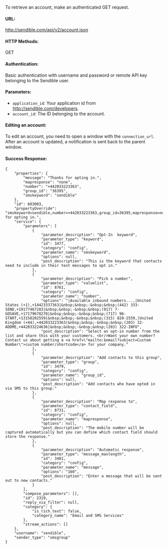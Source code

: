 To retrieve an account, make an authenticated GET request.

#### URL: ####
http://sendible.com/api/v2/account.json

#### HTTP Methods: ####
GET

#### Authentication: ####
Basic authentication with username and password or remote API key belonging to the Sendible user.

#### Parameters: ####
  * `application_id`: Your application id from http://sendible.com/developers.
  * `account_id`: The ID belonging to the account.

#### Editing an account: ####
To edit an account, you need to open a window with the `connection_url`. After an account is updated, a notification is sent back to the parent window.

#### Success Response: ####
```
{
    "properties": {
        "message": "Thanks for opting in.",
        "mapresponse": "none",
        "number": "+442033223363",
        "group_id": "36395",
        "smskeyword": "sendible"
    },
    "id": 603003,
    "propertyOverride": "smskeyword=sendible,number=+442033223363,group_id=36395,mapresponse=none,message=Thanks for opting in.",
    "service": {
        "parameters": [
            {
                "parameter_description": "Opt-In  keyword",
                "parameter_type": "keyword",
                "id": 3477,
                "category": "config",
                "parameter_name": "smskeyword",
                "options": null,
                "post_description": "This is the keyword that contacts need to include in their text messages to opt in."
            },
            {
                "parameter_description": "Pick a number",
                "parameter_type": "valuelist",
                "id": 8761,
                "category": "config",
                "parameter_name": "number",
                "options": "|Available inbound numbers...,|United States (+1),+14423337363|&nbsp;&nbsp;-&nbsp;&nbsp;(442) 333-SEND,+19177467283|&nbsp;&nbsp;-&nbsp;&nbsp;(917) 7-GOSAVE,+17179678278|&nbsp;&nbsp;-&nbsp;&nbsp;(717) 96-START,+13158202559|&nbsp;&nbsp;-&nbsp;&nbsp;(315) 820-2559,|United Kingdom (+44),+442033223363|&nbsp;&nbsp;-&nbsp;&nbsp;(203) 32-ADDME,+442033224636|&nbsp;&nbsp;-&nbsp;&nbsp;(203) 322-INFO",
                "post_description": "Select an opt-in number from the list and share this with your customers. <br/>Want your own number? Contact us about getting a <a href=\"mailto:$email?subject=Custom Number\">custom number/shortcode</a> for your company."
            },
            {
                "parameter_description": "Add contacts to this group",
                "parameter_type": "group",
                "id": 3479,
                "category": "config",
                "parameter_name": "group_id",
                "options": null,
                "post_description": "Add contacts who have opted in via SMS to this group."
            },
            {
                "parameter_description": "Map response to",
                "parameter_type": "contact_field",
                "id": 8731,
                "category": "config",
                "parameter_name": "mapresponse",
                "options": null,
                "post_description": "The mobile number will be captured automatically but you can define which contact field should store the response."
            },
            {
                "parameter_description": "Automatic response",
                "parameter_type": "message_maxlength",
                "id": 3481,
                "category": "config",
                "parameter_name": "message",
                "options": "160",
                "post_description": "Enter a message that will be sent out to new contacts."
            }
        ],
        "compose_parameters": [],
        "id": 2319,
        "reply_via_filter": null,
        "category": {
            "is_rich_text": false,
            "category_name": "Email and SMS Services"
        },
        "stream_actions": []
    },
    "username": "sendible",
    "sender_type": "smsgroup"
}
```